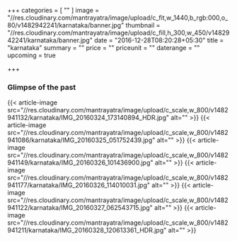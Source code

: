 +++
categories = [
  "" ]
image = "//res.cloudinary.com/mantrayatra/image/upload/c_fit,w_1440,b_rgb:000,o_80/v1482942241/karnataka/banner.jpg"
thumbnail = "//res.cloudinary.com/mantrayatra/image/upload/c_fill,h_300,w_450/v1482942241/karnataka/banner.jpg"
date = "2016-12-28T08:20:28+05:30"
title = "karnataka"
summary = ""
price = ""
priceunit = ""
daterange = ""
upcoming = true

+++

### Glimpse of the past
{{< article-image src="//res.cloudinary.com/mantrayatra/image/upload/c_scale,w_800/v1482941132/karnataka/IMG_20160324_173140894_HDR.jpg" alt="" >}}
{{< article-image src="//res.cloudinary.com/mantrayatra/image/upload/c_scale,w_800/v1482941086/karnataka/IMG_20160325_051752439.jpg" alt="" >}}
{{< article-image src="//res.cloudinary.com/mantrayatra/image/upload/c_scale,w_800/v1482941149/karnataka/IMG_20160326_101436900.jpg" alt="" >}}
{{< article-image src="//res.cloudinary.com/mantrayatra/image/upload/c_scale,w_800/v1482941177/karnataka/IMG_20160326_114010031.jpg" alt="" >}}
{{< article-image src="//res.cloudinary.com/mantrayatra/image/upload/c_scale,w_800/v1482941122/karnataka/IMG_20160327_062543715.jpg" alt="" >}}
{{< article-image src="//res.cloudinary.com/mantrayatra/image/upload/c_scale,w_800/v1482941211/karnataka/IMG_20160328_120613361_HDR.jpg" alt="" >}}
